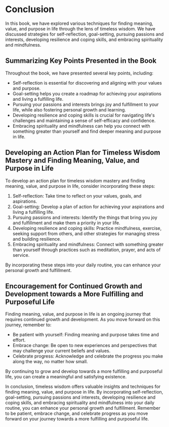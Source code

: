 # Conclusion

In this book, we have explored various techniques for finding meaning, value, and purpose in life through the lens of timeless wisdom. We have discussed strategies for self-reflection, goal-setting, pursuing passions and interests, developing resilience and coping skills, and embracing spirituality and mindfulness.

Summarizing Key Points Presented in the Book
--------------------------------------------

Throughout the book, we have presented several key points, including:

* Self-reflection is essential for discovering and aligning with your values and purpose.
* Goal-setting helps you create a roadmap for achieving your aspirations and living a fulfilling life.
* Pursuing your passions and interests brings joy and fulfillment to your life, while also fostering personal growth and learning.
* Developing resilience and coping skills is crucial for navigating life's challenges and maintaining a sense of self-efficacy and confidence.
* Embracing spirituality and mindfulness can help you connect with something greater than yourself and find deeper meaning and purpose in life.

Developing an Action Plan for Timeless Wisdom Mastery and Finding Meaning, Value, and Purpose in Life
-----------------------------------------------------------------------------------------------------

To develop an action plan for timeless wisdom mastery and finding meaning, value, and purpose in life, consider incorporating these steps:

1. Self-reflection: Take time to reflect on your values, goals, and aspirations.
2. Goal-setting: Develop a plan of action for achieving your aspirations and living a fulfilling life.
3. Pursuing passions and interests: Identify the things that bring you joy and fulfillment and make them a priority in your life.
4. Developing resilience and coping skills: Practice mindfulness, exercise, seeking support from others, and other strategies for managing stress and building resilience.
5. Embracing spirituality and mindfulness: Connect with something greater than yourself through practices such as meditation, prayer, and acts of service.

By incorporating these steps into your daily routine, you can enhance your personal growth and fulfillment.

Encouragement for Continued Growth and Development towards a More Fulfilling and Purposeful Life
------------------------------------------------------------------------------------------------

Finding meaning, value, and purpose in life is an ongoing journey that requires continued growth and development. As you move forward on this journey, remember to:

* Be patient with yourself: Finding meaning and purpose takes time and effort.
* Embrace change: Be open to new experiences and perspectives that may challenge your current beliefs and values.
* Celebrate progress: Acknowledge and celebrate the progress you make along the way, no matter how small.

By continuing to grow and develop towards a more fulfilling and purposeful life, you can create a meaningful and satisfying existence.

In conclusion, timeless wisdom offers valuable insights and techniques for finding meaning, value, and purpose in life. By incorporating self-reflection, goal-setting, pursuing passions and interests, developing resilience and coping skills, and embracing spirituality and mindfulness into your daily routine, you can enhance your personal growth and fulfillment. Remember to be patient, embrace change, and celebrate progress as you move forward on your journey towards a more fulfilling and purposeful life.